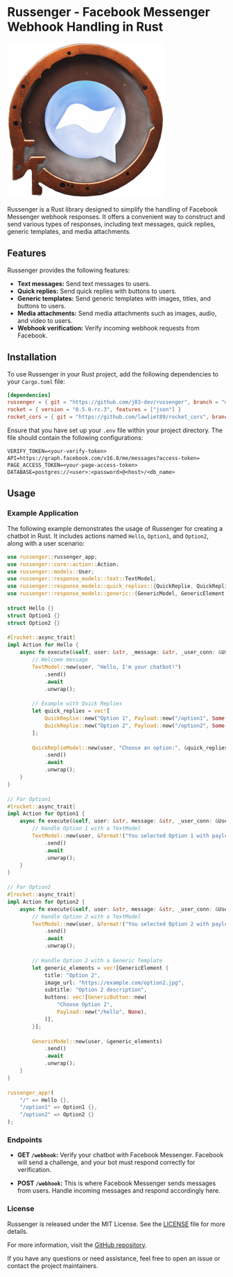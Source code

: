 # Russenger - Facebook Messenger Webhook Handling in Rust

![Russenger Logo](./image.png)

Russenger is a Rust library designed to simplify the handling of Facebook Messenger webhook responses. It offers a convenient way to construct and send various types of responses, including text messages, quick replies, generic templates, and media attachments.

## Features

Russenger provides the following features:

- **Text messages:** Send text messages to users.
- **Quick replies:** Send quick replies with buttons to users.
- **Generic templates:** Send generic templates with images, titles, and buttons to users.
- **Media attachments:** Send media attachments such as images, audio, and video to users.
- **Webhook verification:** Verify incoming webhook requests from Facebook.

## Installation

To use Russenger in your Rust project, add the following dependencies to your `Cargo.toml` file:

```toml
[dependencies]
russenger = { git = "https://github.com/j03-dev/russenger", branch = "main" }
rocket = { version = "0.5.0-rc.3", features = ["json"] }
rocket_cors = { git = "https://github.com/lawliet89/rocket_cors", branch = "master" }
```

Ensure that you have set up your `.env` file within your project directory. The file should contain the following configurations:

```env
VERIFY_TOKEN=<your-verify-token>
API=https://graph.facebook.com/v16.0/me/messages?access-token=
PAGE_ACCESS_TOKEN=<your-page-access-token>
DATABASE=postgres://<user>:<password>@<host>/<db_name>
```

## Usage

### Example Application

The following example demonstrates the usage of Russenger for creating a chatbot in Rust. It includes actions named `Hello`, `Option1`, and `Option2`, along with a user scenario:

```rust
use russenger::russenger_app;
use russenger::core::action::Action;
use russenger::models::User;
use russenger::response_models::text::TextModel;
use russenger::response_models::quick_replies::{QuickReplie, QuickReplieModel};
use russenger::response_models::generic::{GenericModel, GenericElement, GenericButton, Payload};

struct Hello {}
struct Option1 {}
struct Option2 {}

#[rocket::async_trait]
impl Action for Hello {
    async fn execute(&self, user: &str, _message: &str, _user_conn: &User) {
        // Welcome message
        TextModel::new(user, "Hello, I'm your chatbot!")
            .send()
            .await
            .unwrap();

        // Example with Quick Replies
        let quick_replies = vec![
            QuickReplie::new("Option 1", Payload::new("/option1", Some("payload_for_option1".to_string()))),
            QuickReplie::new("Option 2", Payload::new("/option2", Some("payload_for_option2".to_string()))),
        ];

        QuickReplieModel::new(user, "Choose an option:", &quick_replies)
            .send()
            .await
            .unwrap();
    }
}

// For Option1
#[rocket::async_trait]
impl Action for Option1 {
    async fn execute(&self, user: &str, message: &str, _user_conn: &User) {
        // Handle Option 1 with a TextModel
        TextModel::new(user, &format!("You selected Option 1 with payload: {}", message))
            .send()
            .await
            .unwrap();
    }
}

// For Option2
#[rocket::async_trait]
impl Action for Option2 {
    async fn execute(&self, user: &str, message: &str, _user_conn: &User) {
        // Handle Option 2 with a TextModel
        TextModel::new(user, &format!("You selected Option 2 with payload: {}", message))
            .send()
            .await
            .unwrap();
        
        // Handle Option 2 with a Generic Template
        let generic_elements = vec![GenericElement {
            title: "Option 2",
            image_url: "https://example.com/option2.jpg",
            subtitle: "Option 2 description",
            buttons: vec![GenericButton::new(
                "Choose Option 2",
                Payload::new("/hello", None),
            )],
        }];

        GenericModel::new(user, &generic_elements)
            .send()
            .await
            .unwrap();
    }
}

russenger_app!(
    "/" => Hello {},
    "/option1" => Option1 {},
    "/option2" => Option2 {}
);
```

### Endpoints

- **GET `/webhook`:** Verify your chatbot with Facebook Messenger. Facebook will send a challenge, and your bot must respond correctly for verification.

- **POST `/webhook`:** This is where Facebook Messenger sends messages from users. Handle incoming messages and respond accordingly here.

### License

Russenger is released under the MIT License. See the [LICENSE](LICENSE) file for more details.

For more information, visit the [GitHub repository](https://github.com/j03-dev/russenger).

If you have any questions or need assistance, feel free to open an issue or contact the project maintainers.
```